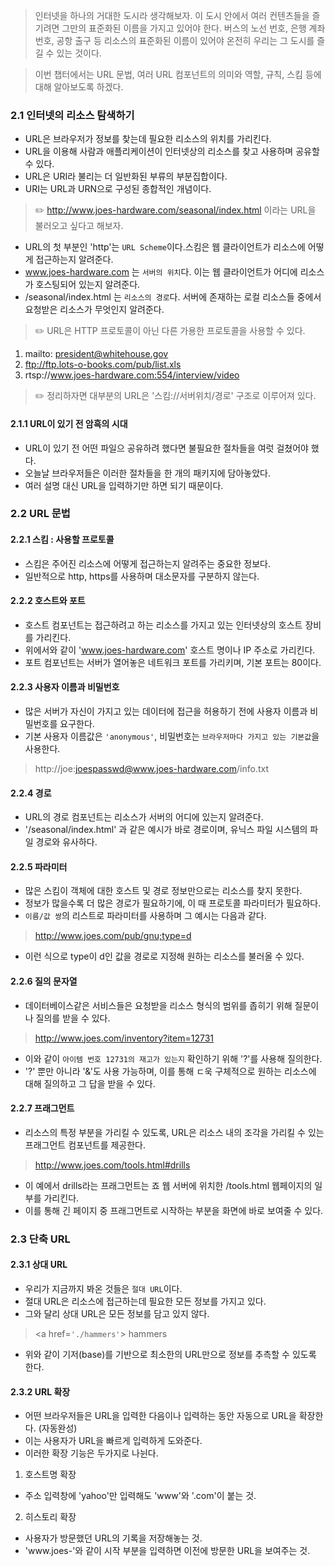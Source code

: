 > 인터넷을 하나의 거대한 도시라 생각해보자. 이 도시 안에서 여러 컨텐츠들을 즐기려면
> 그만의 표준화된 이름을 가지고 있어야 한다. 버스의 노선 번호, 은행 계좌번호, 공항
> 출구 등 리소스의 표준화된 이름이 있어야 온전히 우리는 그 도시를 즐길 수 있는 것이다.

> 이번 챕터에서는 URL 문법, 여러 URL 컴포넌트의 의미와 역할, 규칙, 스킴 등에 대해
> 알아보도록 하겠다.

### 2.1 인터넷의 리소스 탐색하기

- URL은 브라우저가 정보를 찾는데 필요한 리소스의 위치를 가리킨다.
- URL을 이용해 사람과 애플리케이션이 인터넷상의 리소스를 찾고 사용하며 공유할 수 있다.
- URL은 URI라 불리는 더 일반화된 부류의 부분집합이다. 
- URI는 URL과 URN으로 구성된 종합적인 개념이다.

> ✏️ http://www.joes-hardware.com/seasonal/index.html 이라는 URL을 불러오고 싶다고 해보자.

- URL의 첫 부분인 'http'는 `URL Scheme`이다.스킴은 웹 클라이언트가 리소스에 어떻게 접근하는지 알려준다.
- www.joes-hardware.com 는 `서버의 위치`다. 이는 웹 클라이언트가 어디에 리소스가 호스팅되어 있는지 알려준다.
- /seasonal/index.html 는 `리소스의 경로`다. 서버에 존재하는 로컬 리소스들 중에서 요청받은 리소스가 무엇인지 알려준다.

> ✏️ URL은 HTTP 프로토콜이 아닌 다른 가용한 프로토콜을 사용할 수 있다.

1. mailto: president@whitehouse.gov
2. ftp://ftp.lots-o-books.com/pub/list.xls
3. rtsp://www.joes-hardware.com:554/interview/video

> ✏️ 정리하자면 대부분의 URL은 '스킴://서버위치/경로' 구조로 이루어져 있다.

#### 2.1.1 URL이 있기 전 암흑의 시대

- URL이 있기 전 어떤 파일으 공유하려 했다면 불필요한 절차들을 여럿 걸쳤어야 했다.
- 오늘날 브라우저들은 이러한 절차들을 한 개의 패키지에 담아놓았다.
- 여러 설명 대신 URL을 입력하기만 하면 되기 때문이다.

### 2.2 URL 문법

#### 2.2.1 스킴 : 사용할 프로토콜

- 스킴은 주어진 리소스에 어떻게 접근하는지 알려주는 중요한 정보다.
- 일반적으로 http, https를 사용하며 대소문자를 구분하지 않는다.

#### 2.2.2 호스트와 포트

- 호스트 컴포넌트는 접근하려고 하는 리소스를 가지고 있는 인터넷상의 호스트 장비를 가리킨다.
- 위에서와 같이 'www.joes-hardware.com' 호스트 명이나 IP 주소로 가리킨다.
- 포트 컴포넌트는 서버가 열어놓은 네트워크 포트를 가리키며, 기본 포트는 80이다.

#### 2.2.3 사용자 이름과 비밀번호

- 많은 서버가 자신이 가지고 있는 데이터에 접근을 허용하기 전에 사용자 이름과 비밀번호를 요구한다.
- 기본 사용자 이름값은 `'anonymous'`, 비밀번호는 `브라우저마다 가지고 있는 기본값`을 사용한다.

> http://joe:joespasswd@www.joes-hardware.com/info.txt 

#### 2.2.4 경로

- URL의 경로 컴포넌트는 리소스가 서버의 어디에 있는지 알려준다.
- '/seasonal/index.html' 과 같은 예시가 바로 경로이며, 유닉스 파일 시스템의 파일 경로와 유사하다.

#### 2.2.5 파라미터

- 많은 스킴이 객체에 대한 호스트 및 경로 정보만으로는 리소스를 찾지 못한다.
- 정보가 많을수록 더 많은 경로가 필요하기에, 이 때 프로토콜 파라미터가 필요하다.
- `이름/값 쌍`의 리스트로 파라미터를 사용하며 그 예시는 다음과 같다.

>  http://www.joes.com/pub/gnu;type=d

- 이런 식으로 type이 d인 값을 경로로 지정해 원하는 리소스를 불러올 수 있다.

#### 2.2.6 질의 문자열

- 데이터베이스같은 서비스들은 요청받을 리소스 형식의 범위를 좁히기 위해 질문이나 질의를 받을 수 있다.

> http://www.joes.com/inventory?item=12731

- 이와 같이 `아이템 번호 12731의 재고가 있는지` 확인하기 위해 '?'를 사용해 질의한다.
- '?' 뿐만 아니라 '&'도 사용 가능하며, 이를 통해 ㄷ욱 구체적으로 원하는 리소스에 대해 질의하고 그 답을 받을 수 있다.

#### 2.2.7 프래그먼트

- 리소스의 특정 부분을 가리킬 수 있도록, URL은 리소스 내의 조각을 가리킬 수 있는 프래그먼트 컴포넌트를 제공한다.

> http://www.joes.com/tools.html#drills

- 이 예에서 drills라는 프래그먼트는 죠 웹 서버에 위치한 /tools.html 웹페이지의 일부를 가리킨다.
- 이를 통해 긴 페이지 중 프래그먼트로 시작하는 부분을 화면에 바로 보여줄 수 있다.

### 2.3 단축 URL

#### 2.3.1 상대 URL

- 우리가 지금까지 봐온 것들은 `절대 URL`이다.
- 절대 URL은 리소스에 접근하는데 필요한 모든 정보를 가지고 있다.
- 그와 달리 상대 URL은 모든 정보를 담고 있지 않다.

> <a href=`'./hammers'`> hammers </a>

- 위와 같이 기저(base)를 기반으로 최소한의 URL만으로 정보를 추측할 수 있도록 한다.

#### 2.3.2 URL 확장

- 어떤 브라우저들은 URL을 입력한 다음이나 입력하는 동안 자동으로 URL을 확장한다. (자동완성)
- 이는 사용자가 URL을 빠르게 입력하게 도와준다.
- 이러한 확장 기능은 두가지로 나뉜다.

1. 호스트명 확장
- 주소 입력창에 'yahoo'만 입력해도 'www'와 '.com'이 붙는 것.

2. 히스토리 확장
- 사용자가 방문했던 URL의 기록을 저장해놓는 것.
- 'www.joes-'와 같이 시작 부분을 입력하면 이전에 방문한 URL을 보여주는 것.


